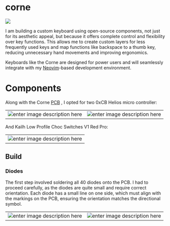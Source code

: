 # corne

![](https://i.imgur.com/0iWozxy.jpeg)

I am building a custom keyboard using open-source components, not just for its aesthetic appeal, but because it offers complete control and flexibility over key functions. This allows me to create custom layers for less frequently used keys and map functions like backspace to a thumb key, reducing unnecessary hand movements and improving ergonomics.

Keyboards like the Corne are designed for power users and will seamlessly integrate with my [Neovim](https://github.com/dme86/neovim)-based development environment.

# Components

Along with the Corne [PCB](https://en.wikipedia.org/wiki/Printed_circuit_board) , I opted for two 0xCB Helios micro controller:

|  |  |
|--|--|
|![enter image description here](https://i.imgur.com/6sWneIe.jpeg)  |![enter image description here](https://i.imgur.com/mMjpaNf.jpeg)  |


And Kailh Low Profile Choc Switches V1 Red Pro:

|  | 
|--|
|![enter image description here](https://i.imgur.com/1rUZWpv.jpeg)  | 


## Build

### Diodes

The first step involved soldering all 40 diodes onto the PCB. I had to proceed carefully, as the diodes are quite small and require correct orientation. Each diode has a small line on one side, which must align with the markings on the PCB, ensuring the orientation matches the directional symbol.

|  |  |
|--|--|
| ![enter image description here](https://i.imgur.com/mM9w4wf.jpeg) | ![enter image description here](https://i.imgur.com/r8TIVhg.jpeg) |

